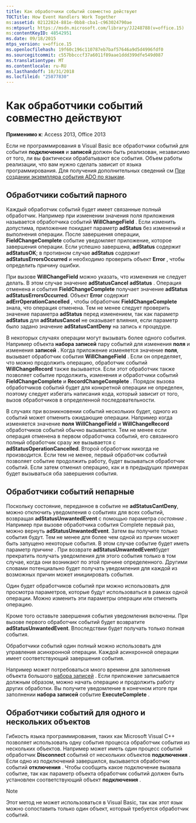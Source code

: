 ```yaml
---
title: Как обработчики событий совместно действуют
TOCTitle: How Event Handlers Work Together
ms:assetid: 02122824-881e-0bb8-cba1-c963024790ae
ms:mtpsurl: https://msdn.microsoft.com/library/JJ248788(v=office.15)
ms:contentKeyID: 48542951
ms.date: 09/18/2015
mtps_version: v=office.15
ms.openlocfilehash: 19f60c196c110787eb7baf57646a9d5d4996fdf0
ms.sourcegitcommit: c557bbcccf37a6011f89aae1ddd399dfe549d087
ms.translationtype: MT
ms.contentlocale: ru-RU
ms.lasthandoff: 10/31/2018
ms.locfileid: "25877830"
---
```

# <a name="how-event-handlers-work-together"></a>Как обработчики событий совместно действуют


**Применимо к**: Access 2013, Office 2013



Если не программирования в Visual Basic все обработчики событий для события **подключения** и **записей** должен быть реализован, независимо от того, ли вы фактически обрабатывают все события. Объем работы реализации, что вам нужно сделать зависит от языка программирования. Для получения дополнительных сведений см [При создании экземпляра события ADO по языкам](https://msdn.microsoft.com/library/jj250244\(v=office.15\)).

## <a name="paired-event-handlers"></a>Обработчики событий парного

Каждый обработчик событий будет имеет связанные полный обработчик. Например при изменении значения поля приложения называется обработчика событий **WillChangeField** . Если изменить допустима, приложение покидает параметр **adStatus** без изменений и выполнения операции. После завершения операции, **FieldChangeComplete** событие уведомляет приложение, которое завершения операции. Если успешно завершена, **adStatus** содержит **adStatusOK**; в противном случае **adStatus** содержит **adStatusErrorsOccurred** и необходимо проверить объект **Error** , чтобы определить причину ошибки.

При вызове **WillChangeField** можно указать, что изменения не следует делать. В этом случае значение **adStatusCancel** **adStatus** . Операция отменена и события **FieldChangeComplete** получает значение **adStatus** **adStatusErrorsOccurred**. Объект **Error** содержит **adErrOperationCancelled** , чтобы обработчик **FieldChangeComplete** знала, что операция отменена. Тем не менее следует проверить значение параметра **adStatus** перед изменением, так как параметр **adStatus** для **adStatusCancel** не оказывает влияния, если параметр было задано значение **adStatusCantDeny** на запись к процедуре.

В некоторых случаях операции могут вызывать более одного события. Например объекта **набора записей** пару событий для изменения **поля** и изменения **записей** . Когда приложение изменяется значение **поля**, вызывает обработчик события **WillChangeField** . Если он определяет, что можно продолжить операцию, обработчик событий **WillChangeRecord** также вызывается. Если этот обработчик также позволяет событие продолжить, изменения и обработчики событий **FieldChangeComplete** и **RecordChangeComplete** . Порядок вызова обработчиков событий будет для конкретной операции не определен, поэтому следует избегать написания кода, который зависит от того, вызов обработчиков в определенной последовательности.

В случаях при возникновении событий нескольких будет, одного из событий может отменить ожидающие операции. Например когда изменяется значение **поля** **WillChangeField** и **WillChangeRecord** обработчиков событий обычно вызывается. Тем не менее если операция отменена в первом обработчика событий, его связанного полный обработчик сразу же вызывается с **adStatusOperationCancelled**. Второй обработчик никогда не производится. Если тем не менее, первый обработчик событий позволяет событие продолжить работу, будет вызываться обработчик событий. Если затем отменил операцию, как и в предыдущих примерах будет вызываться оба завершения события.

## <a name="unpaired-event-handlers"></a>Обработчики событий непарные

Поскольку состояние, переданное в событие не **adStatusCantDeny**, можно отключить уведомления о событиях для всех событий, возвращая **adStatusUnwantedEvent** с помощью параметра *состояние* . Например при вызове обработчика события Complete первый раз, можно вернуть **adStatusUnwantedEvent**. Затем вы получите только события будут. Тем не менее для более чем одной из причин может быть запущено некоторые события. В этом случае событие будет иметь параметр *причине* . При возврате **adStatusUnwantedEvent**будет прекратить получать уведомления для этого события только в том случае, когда они возникают по этой причине определенного. Другими словами потенциально будет получать уведомления для каждой из возможных причин может инициировать события.

Один будет обработчиков событий при можно использовать для просмотра параметров, которые будут использоваться в рамках одной операции. Можно изменить эти параметры операции или отменить операцию.

Кроме того оставьте завершения события уведомления включены. При вызове первого обработчик событий будет возвратите **adStatusUnwantedEvent**. Впоследствии будет получать только полная события.

Обработчики событий один полный можно использовать для управления асинхронной операции. Каждой асинхронной операции имеет соответствующий завершения события.

Например может потребоваться много времени для заполнения объекта большого [набора записей](recordset-object-ado.md) . Если приложение записывается должным образом, можно начать операцию и продолжить работу других обработки. Вы получите уведомление в конечном итоге при заполнении **набора записей** событие **ExecuteComplete** .

## <a name="single-event-handlers-and-multiple-objects"></a>Обработчики событий для одного и нескольких объектов

Гибкость языка программирования, таких как Microsoft Visual C++ позволяет использовать одну события процесса обработчик события из нескольких объектов. Например может иметь один процесс событий обработчик **Disconnect** событий от нескольких объектов **подключения** . Если одно из подключений завершился, вызывается обработчик событий **отключения** . Чтобы сообщить какое подключение вызвала событие, так как параметр объекта обработчик событий должен быть установлен соответствующий объект **подключения** .


> [!NOTE]
> <P>Этот метод не может использоваться в Visual Basic, так как этот язык можно сопоставить только один объект, который требуется обработчик событий.</P>


